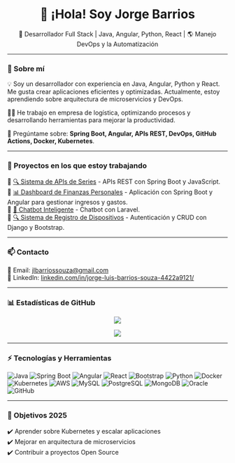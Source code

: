 <h1 align="center">👋 ¡Hola! Soy Jorge Barrios </h1>
<p align="center">
  🚀 Desarrollador Full Stack | Java, Angular, Python, React |
  🌎 Manejo DevOps y la Automatización
</p>

---

### 📌 Sobre mí  
💡 Soy un desarrollador con experiencia en Java, Angular, Python y React. Me gusta crear aplicaciones eficientes y optimizadas. Actualmente, estoy aprendiendo sobre arquitectura de microservicios y DevOps.

👨‍💻 He trabajo en empresa de logística, optimizando procesos y desarrollando herramientas para mejorar la productividad.

💬 Pregúntame sobre: **Spring Boot, Angular, APIs REST, DevOps, GitHub Actions, Docker, Kubernetes**.

---

### 🚀 Proyectos en los que estoy trabajando
🔹 [🔍 Sistema de APIs de Series](https://github.com/DiigJoy/screenmatch) - APIs REST con Spring Boot y JavaScript. </br>
🔹 [📊 Dashboard de Finanzas Personales](https://github.com/DiigJoy/finanzas-microservicio) - Aplicación con Spring Boot y Angular para gestionar ingresos y gastos.  
🔹 [🤖 Chatbot Inteligente](https://github.com/DiigJoy/chatbot) - Chatbot con Laravel.  
🔹 [🔍 Sistema de Registro de Dispositivos](https://github.com/DiigJoy/gestion_dispositivos) - Autenticación y CRUD con Django y Bootstrap.

---

### 📫 Contacto  
📧 Email: jlbarriossouza@gmail.com  
🔗 LinkedIn: [linkedin.com/in/jorge-luis-barrios-souza-4422a9121/](https://linkedin.com/in/jorge-luis-barrios-souza-4422a9121/)  

---

### 📊 Estadísticas de GitHub  
<p align="center">
  <img src="https://github-readme-stats.vercel.app/api?username=DiigJoy&show_icons=true&theme=tokyonight" />
</p>

<p align="center">
  <img src="https://github-readme-streak-stats.herokuapp.com?user=DiigJoy&theme=tokyonight" />
</p>


---

### ⚡ Tecnologías y Herramientas  
![Java](https://img.shields.io/badge/Java-ED8B00?style=for-the-badge&logo=java&logoColor=white)
![Spring Boot](https://img.shields.io/badge/Spring%20Boot-6DB33F?style=for-the-badge&logo=spring-boot&logoColor=white)
![Angular](https://img.shields.io/badge/Angular-DD0031?style=for-the-badge&logo=angular&logoColor=white)
![React](https://img.shields.io/badge/React-61DAFB?style=for-the-badge&logo=react&logoColor=white)
![Bootstrap](https://img.shields.io/badge/Bootstrap-7952B3?style=for-the-badge&logo=bootstrap&logoColor=white)
![Python](https://img.shields.io/badge/Python-3776AB?style=for-the-badge&logo=python&logoColor=white)
![Docker](https://img.shields.io/badge/Docker-2496ED?style=for-the-badge&logo=docker&logoColor=white)
![Kubernetes](https://img.shields.io/badge/Kubernetes-326CE5?style=for-the-badge&logo=kubernetes&logoColor=white)
![AWS](https://img.shields.io/badge/AWS-FF9900?style=for-the-badge&logo=amazonaws&logoColor=white)
![MySQL](https://img.shields.io/badge/MySQL-4479A1?style=for-the-badge&logo=mysql&logoColor=white)
![PostgreSQL](https://img.shields.io/badge/PostgreSQL-336791?style=for-the-badge&logo=postgresql&logoColor=white)
![MongoDB](https://img.shields.io/badge/MongoDB-47A248?style=for-the-badge&logo=mongodb&logoColor=white)
![Oracle](https://img.shields.io/badge/Oracle-F80000?style=for-the-badge&logo=oracle&logoColor=white)
![GitHub](https://img.shields.io/badge/GitHub-100000?style=for-the-badge&logo=github&logoColor=white)


---

### 🎯 Objetivos 2025
✔️ Aprender sobre Kubernetes y escalar aplicaciones  
✔️ Mejorar en arquitectura de microservicios  
✔️ Contribuir a proyectos Open Source  

